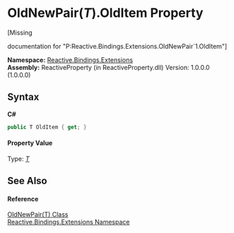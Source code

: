 # OldNewPair(*T*).OldItem Property 
 

\[Missing <summary> documentation for "P:Reactive.Bindings.Extensions.OldNewPair`1.OldItem"\]

**Namespace:**&nbsp;<a href="a9fb9c90-d2dd-7420-ec9a-3084892a7996">Reactive.Bindings.Extensions</a><br />**Assembly:**&nbsp;ReactiveProperty (in ReactiveProperty.dll) Version: 1.0.0.0 (1.0.0.0)

## Syntax

**C#**<br />
``` C#
public T OldItem { get; }
```


#### Property Value
Type: <a href="331c93c8-ce0e-1a5a-718c-16e1f7e7c431">*T*</a>

## See Also


#### Reference
<a href="331c93c8-ce0e-1a5a-718c-16e1f7e7c431">OldNewPair(T) Class</a><br /><a href="a9fb9c90-d2dd-7420-ec9a-3084892a7996">Reactive.Bindings.Extensions Namespace</a><br />